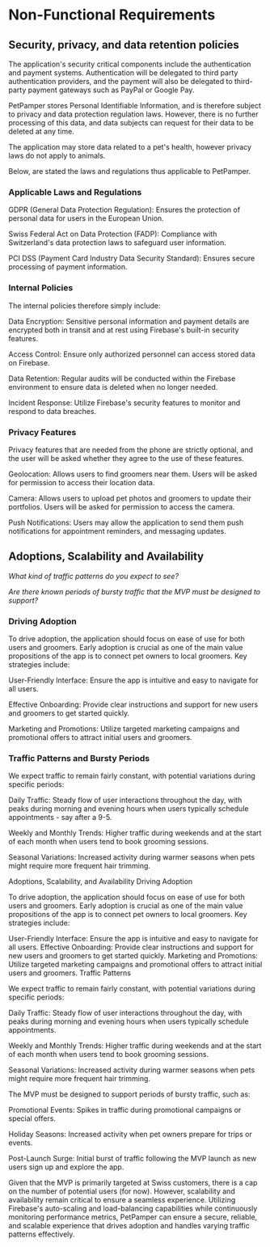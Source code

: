 # Non-Functional Requirements

## Security, privacy, and data retention policies

The application's security critical components include the authentication and payment systems. Authentication will be delegated to third party authentication providers, and the payment will also be delegated to third-party payment gateways such as PayPal or Google Pay.

PetPamper stores Personal Identifiable Information, and is therefore subject to privacy and data protection regulation laws. However, there is no further processing of this data, and data subjects can request for their data to be deleted at any time.

The application may store data related to a pet's health, however privacy laws do not apply to animals.

Below, are stated the laws and regulations thus applicable to PetPamper.

### Applicable Laws and Regulations

GDPR (General Data Protection Regulation): Ensures the protection of personal data for users in the European Union.

Swiss Federal Act on Data Protection (FADP): Compliance with Switzerland's data protection laws to safeguard user information.

PCI DSS (Payment Card Industry Data Security Standard): Ensures secure processing of payment information.

### Internal Policies

The internal policies therefore simply include: 

Data Encryption: Sensitive personal information and payment details are encrypted both in transit and at rest using Firebase's built-in security features.

Access Control: Ensure only authorized personnel can access stored data on Firebase.

Data Retention: Regular audits will be conducted within the Firebase environment to ensure data is deleted when no longer needed.

Incident Response: Utilize Firebase's security features to monitor and respond to data breaches.

### Privacy Features 

Privacy features that are needed from the phone are strictly optional, and the user will be asked whether they agree to the use of these features.

Geolocation: Allows users to find groomers near them. Users will be asked for permission to access their location data.

Camera: Allows users to upload pet photos and groomers to update their portfolios. Users will be asked for permission to access the camera.

Push Notifications: Users may allow the application to send them push notifications for appointment reminders, and messaging updates.

## Adoptions, Scalability and Availability

*What kind of traffic patterns do you expect to see?*

*Are there known periods of bursty traffic that the MVP must be designed to support?*

### Driving Adoption

To drive adoption, the application should focus on ease of use for both users and groomers. Early adoption is crucial as one of the main value propositions of the app is to connect pet owners to local groomers. Key strategies include:

User-Friendly Interface: Ensure the app is intuitive and easy to navigate for all users.

Effective Onboarding: Provide clear instructions and support for new users and groomers to get started quickly.

Marketing and Promotions: Utilize targeted marketing campaigns and promotional offers to attract initial users and groomers.

### Traffic Patterns and Bursty Periods

We expect traffic to remain fairly constant, with potential variations during specific periods:

Daily Traffic: Steady flow of user interactions throughout the day, with peaks during morning and evening hours when users typically schedule appointments - say after a 9-5.

Weekly and Monthly Trends: Higher traffic during weekends and at the start of each month when users tend to book grooming sessions.

Seasonal Variations: Increased activity during warmer seasons when pets might require more frequent hair trimming.


Adoptions, Scalability, and Availability
Driving Adoption

To drive adoption, the application should focus on ease of use for both users and groomers. Early adoption is crucial as one of the main value propositions of the app is to connect pet owners to local groomers. Key strategies include:

User-Friendly Interface: Ensure the app is intuitive and easy to navigate for all users.
Effective Onboarding: Provide clear instructions and support for new users and groomers to get started quickly.
Marketing and Promotions: Utilize targeted marketing campaigns and promotional offers to attract initial users and groomers.
Traffic Patterns

We expect traffic to remain fairly constant, with potential variations during specific periods:

Daily Traffic: Steady flow of user interactions throughout the day, with peaks during morning and evening hours when users typically schedule appointments.

Weekly and Monthly Trends: Higher traffic during weekends and at the start of each month when users tend to book grooming sessions.

Seasonal Variations: Increased activity during warmer seasons when pets might require more frequent hair trimming.

The MVP must be designed to support periods of bursty traffic, such as:

Promotional Events: Spikes in traffic during promotional campaigns or special offers.

Holiday Seasons: Increased activity when pet owners prepare for trips or events.

Post-Launch Surge: Initial burst of traffic following the MVP launch as new users sign up and explore the app.

Given that the MVP is primarily targeted at Swiss customers, there is a cap on the number of potential users (for now). 
However, scalability and availability remain critical to ensure a seamless experience. Utilizing Firebase's auto-scaling and load-balancing capabilities while continuously monitoring performance metrics, PetPamper can ensure a secure, reliable, and scalable experience that drives adoption and handles varying traffic patterns effectively.

